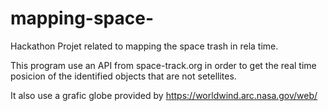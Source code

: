 # mapping-space-

Hackathon Projet related to mapping the space trash in rela time. 

This program use an API from space-track.org in order to get the real time posicion of the identified objects that are not setellites.

It also use a grafic globe provided by https://worldwind.arc.nasa.gov/web/
